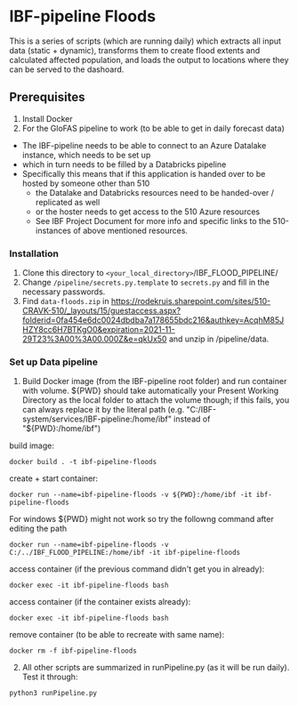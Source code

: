 # IBF-pipeline Floods

This is a series of scripts (which are running daily) which extracts all input data (static + dynamic), transforms them to create flood extents and calculated affected population, and loads the output to locations where they can be served to the dashoard.

## Prerequisites

1. Install Docker
2. For the GloFAS pipeline to work (to be able to get in daily forecast data)
  - The IBF-pipeline needs to be able to connect to an Azure Datalake instance, which needs to be set up
  - which in turn needs to be filled by a Databricks pipeline
  - Specifically this means that if this application is handed over to be hosted by someone other than 510
    - the Datalake and Databricks resources need to be handed-over / replicated as well
    - or the hoster needs to get access to the 510 Azure resources
    - See IBF Project Document for more info and specific links to the 510-instances of above mentioned resources.

### Installation

1. Clone this directory to `<your_local_directory>`/IBF_FLOOD_PIPELINE/
2. Change `/pipeline/secrets.py.template` to `secrets.py` and fill in the necessary passwords.
3. Find `data-floods.zip` in https://rodekruis.sharepoint.com/sites/510-CRAVK-510/_layouts/15/guestaccess.aspx?folderid=0fa454e6dc0024dbdba7a178655bdc216&authkey=AcqhM85JHZY8cc6H7BTKgO0&expiration=2021-11-29T23%3A00%3A00.000Z&e=qkUx50 and unzip in /pipeline/data.

### Set up Data pipeline

1. Build Docker image (from the IBF-pipeline root folder) and run container with volume. ${PWD} should take automatically your Present Working Directory as the local folder to attach the volume though; if this fails, you can always replace it by the literal path (e.g. "C:/IBF-system/services/IBF-pipeline:/home/ibf" instead of "${PWD}:/home/ibf")

build image:

```
docker build . -t ibf-pipeline-floods
```
create + start container: 
```
docker run --name=ibf-pipeline-floods -v ${PWD}:/home/ibf -it ibf-pipeline-floods
```
For windows ${PWD} might not work so try the followng command after editing the path
```
docker run --name=ibf-pipeline-floods -v C:/../IBF_FLOOD_PIPELINE:/home/ibf -it ibf-pipeline-floods
```
access container (if the previous command didn't get you in already): 
```
docker exec -it ibf-pipeline-floods bash
```
access container (if the container exists already): 
```
docker exec -it ibf-pipeline-floods bash
```
remove container (to be able to recreate with same name): 

```
docker rm -f ibf-pipeline-floods
```

2. All other scripts are summarized in runPipeline.py (as it will be run daily). Test it through:

```
python3 runPipeline.py
```

